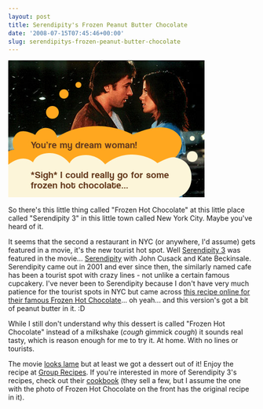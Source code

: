 ```yaml
---
layout: post
title: Serendipity's Frozen Peanut Butter Chocolate
date: '2008-07-15T07:45:46+00:00'
slug: serendipitys-frozen-peanut-butter-chocolate
---
```

<img src='images/uploads/2008/07/serendipity3_hot_chocolate.jpg' alt='Serendipity 3 Hot Chocolate' class="yellowborder" />

So there's this little thing called "Frozen Hot Chocolate" at this little place called "Serendipity 3" in this little town called New York City. Maybe you've heard of it.

It seems that the second a restaurant in NYC (or anywhere, I'd assume) gets featured in a movie, it's the new tourist hot spot. Well <a href="http://www.serendipity3.com/">Serendipity 3</a> was featured in the movie... <a href="http://www.imdb.com/title/tt0240890/">Serendipity</a> with John Cusack and Kate Beckinsale. Serendipity came out in 2001 and ever since then, the similarly named cafe has been a tourist spot with crazy lines - not unlike a certain famous cupcakery. I've never been to Serendipity because I don't have very much patience for the tourist spots in NYC but came across <a href="http://www.grouprecipes.com/35112/serendipitys-frozen-peanut-butter-hot-chocolate.html">this recipe online for their famous Frozen Hot Chocolate</a>... oh yeah... and this version's got a bit of peanut butter in it. :D

While I still don't understand why this dessert is called "Frozen Hot Chocolate" instead of a milkshake (*cough* gimmick *cough*) it sounds real tasty, which is reason enough for me to try it. At home. With no lines or tourists.

The movie <a href="http://www.youtube.com/watch?v=CsjR5P3TuWY">looks lame</a> but at least we got a dessert out of it! Enjoy the recipe at <a href="http://www.grouprecipes.com/35112/serendipitys-frozen-peanut-butter-hot-chocolate.html">Group Recipes</a>. If you're interested in more of Serendipity 3's recipes, check out their <a href="http://www.amazon.com/Sweet-Serendipity-Delicious-Desserts-Devilish/dp/B000N5MTUQ/ref=sr_1_19?ie=UTF8&m=A1VFMEDRM0EEIX&s=generic&qid=1216121851&sr=1-19">cookbook</a> (they sell a few, but I assume the one with the photo of Frozen Hot Chocolate on the front has the original recipe in it).
